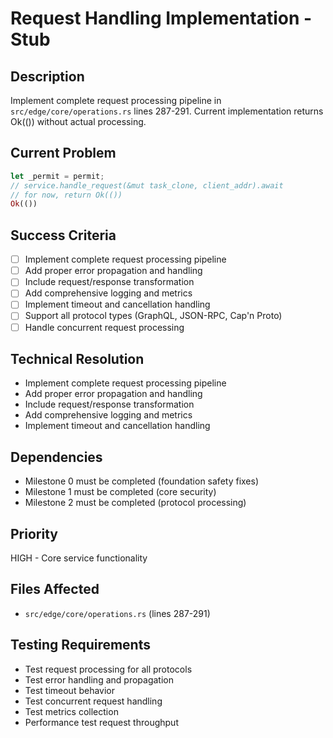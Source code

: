 # Request Handling Implementation - Stub

## Description
Implement complete request processing pipeline in `src/edge/core/operations.rs` lines 287-291. Current implementation returns Ok(()) without actual processing.

## Current Problem
```rust
let _permit = permit;
// service.handle_request(&mut task_clone, client_addr).await
// for now, return Ok(())
Ok(())
```

## Success Criteria
- [ ] Implement complete request processing pipeline
- [ ] Add proper error propagation and handling
- [ ] Include request/response transformation
- [ ] Add comprehensive logging and metrics
- [ ] Implement timeout and cancellation handling
- [ ] Support all protocol types (GraphQL, JSON-RPC, Cap'n Proto)
- [ ] Handle concurrent request processing

## Technical Resolution
- Implement complete request processing pipeline
- Add proper error propagation and handling
- Include request/response transformation
- Add comprehensive logging and metrics
- Implement timeout and cancellation handling

## Dependencies
- Milestone 0 must be completed (foundation safety fixes)
- Milestone 1 must be completed (core security)
- Milestone 2 must be completed (protocol processing)

## Priority
HIGH - Core service functionality

## Files Affected
- `src/edge/core/operations.rs` (lines 287-291)

## Testing Requirements
- Test request processing for all protocols
- Test error handling and propagation
- Test timeout behavior
- Test concurrent request handling
- Test metrics collection
- Performance test request throughput